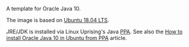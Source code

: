 A template for Oracle Java 10.

The image is based on [Ubuntu 18.04 LTS](https://hub.docker.com/u/esycat/ubuntu/).

JRE/JDK is installed via Linux Uprising's Java [PPA](https://launchpad.net/~linuxuprising/+archive/ubuntu/java).
See also the [How to install Oracle Java 10 in Ubuntu from PPA](https://www.linuxuprising.com/2018/04/install-oracle-java-10-in-ubuntu-or.html) article.
